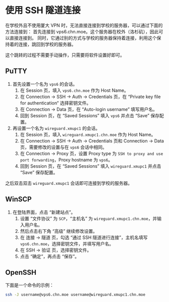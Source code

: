 # 使用 SSH 隧道连接

在学校外且不使用厦大 VPN 时，无法直接连接到学校的服务器，可以通过下面的方法连接到：
  首先连接到 vps6.chn.moe。这个服务器在校外（洛杉矶），因此可以直接连接到。
  同时，它通过别的方式与学校的服务器保持着连接，利用这个保持着的连接，跳回到学校的服务器。

这个跳转的过程不需要手动操作，只需要将软件设置好即可。

## PuTTY

1. 首先设置一个名为 `vps6` 的会话。
   1. 在 Session 页，填入 `vps6.chn.moe` 作为 Host Name。
   2. 在 Connection -> SSH -> Auth -> Credentials 页，在 “Private key file for authentication“ 选择密钥文件。
   3. 在 Connection -> Data 页，在 “Auto-login username” 填写用户名。
   4. 回到 Session 页，在 “Saved Sessions” 填入 `vps6` 并点击 “Save” 保存配置。
2. 再设置一个名为 `wireguard.xmupc1` 的会话。
   1. 在 Session 页，填入 `wireguard.xmupc1.chn.moe` 作为 Host Name。
   2. 在 Connection -> SSH -> Auth -> Credentials 页和 Connection -> Data 页，需要修改的设置与在 `vps6` 会话中相同。
   3. 在 Connection -> Proxy 页，设置 Proxy type 为 `SSH to proxy and use port forwarding`，Proxy hostname 为 `vps6`。
   4. 回到 Session 页，在 “Saved Sessions” 填入 `wireguard.xmupc1` 并点击 “Save” 保存配置。

之后双击双击 `wireguard.xmupc1` 会话即可连接到学校的服务器。

## WinSCP

1. 在登陆界面，点击 “新建站点”。
   1. 设置 “文件协议” 为 `SCP`，“主机名” 为 `wireguard.xmupc1.chn.moe`，并输入用户名。
   2. 然后点击右下角 “高级” 继续修改设置。
   3. 在 连接 -> 隧道 页，勾选 “通过 SSH 隧道进行连接”，主机名填写 `vps6.chn.moe`，选择密钥文件，并填写用户名。
   4. 在 SSH -> 验证 页，选择密钥文件。
   5. 点击 “确定”，再点击 “保存”。

## OpenSSH

下面是一个命令的示例：

```bash
ssh -J username@vps6.chn.moe username@wireguard.xmupc1.chn.moe
```
